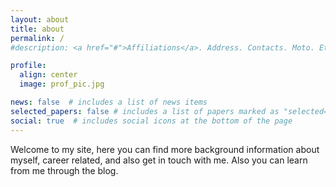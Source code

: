 ```yaml
---
layout: about
title: about
permalink: /
#description: <a href="#">Affiliations</a>. Address. Contacts. Moto. Etc.

profile:
  align: center
  image: prof_pic.jpg

news: false  # includes a list of news items
selected_papers: false # includes a list of papers marked as "selected={true}"
social: true  # includes social icons at the bottom of the page
---
```


Welcome to my site, here you can find more background information about myself, career related, and also get in touch with me. Also you can learn from me through the blog.